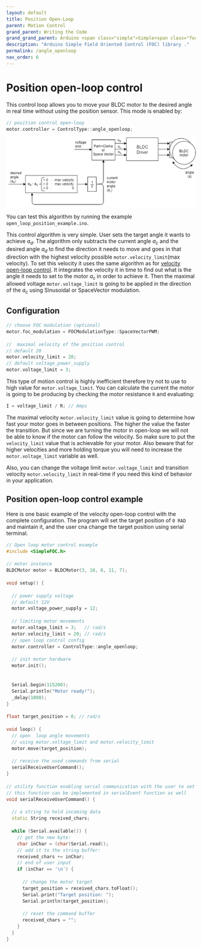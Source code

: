 ```yaml
---
layout: default
title: Position Open-Loop
parent: Motion Control
grand_parent: Writing the Code
grand_grand_parent: Arduino <span class="simple">Simple<span class="foc">FOC</span>library</span>
description: "Arduino Simple Field Oriented Control (FOC) library ."
permalink: /angle_openloop
nav_order: 6
---
```


# Position open-loop control 
This control loop allows you to move your BLDC motor to the desired angle in real time without using the position sensor.  This mode is enabled by:
```cpp
// position control open-loop
motor.controller = ControlType::angle_openloop;
```
<img src="extras/Images/open_loop_angle.png">

You can test this algorithm by running the example `open_loop_position_example.ino`.

This control algorithm is very simple. User sets the target angle it wants to achieve <i>a<sub>d</sub></i>. The algorithm only subtracts the current angle <i>a<sub>c</sub></i> and the desired angle <i>a<sub>d</sub></i> to find the direction it needs to move and goes in that direction with the highest velocity possible `motor.velocity_limit`(max velocity). To set this velocity it uses the same algorithm as for [velocity open-loop control](velocity_openloop). It integrates the velocity it in time to find out what is the angle it needs to set to the motor <i>a<sub>c</sub></i> in order to achieve it. Then the maximal allowed voltage `motor.voltage_limit` is going to be applied in the direction of the <i>a<sub>c</sub></i> using Sinusoidal or SpaceVector modulation.

## Configuration
``` cpp
// choose FOC modulation (optional)
motor.foc_modulation = FOCModulationType::SpaceVectorPWM;

//  maximal velocity of the position control
// default 20
motor.velocity_limit = 20;
// default voltage_power_supply
motor.voltage_limit = 3;
```

This type of motion control is highly inefficient therefore try not to use to high value for `motor.voltage_limit`. You can calculate the current the motor is going to be producing by checking the motor resistance `R` and evaluating:
```cpp
I = voltage_limit / R; // Amps
```

The maximal velocity `motor.velocity_limit` value is going to determine how fast your motor goes in between positions. The higher the value the faster the transition. But since we are turning the motor in open-loop we will not be able to know if the motor can follow the velocity. So make sure to put the `velocity_limit` value that is achievable for your motor. Also beware that for higher velocities and more holding torque you will need to increase the `motor.voltage_limit` variable as well.

Also, you can change the voltage limit `motor.voltage_limit` and transition velocity `motor.velocity_limit` in real-time if you need this kind of behavior in your application.
## Position open-loop control example
Here is one basic example of the velocity open-loop control with the complete configuration. The program will set the target position of `0 RAD` and maintain it, and the user cna change the target position using serial terminal.
```cpp
// Open loop motor control example 
#include <SimpleFOC.h>

// motor instance
BLDCMotor motor = BLDCMotor(3, 10, 6, 11, 7);

void setup() {
  
  // power supply voltage
  // default 12V
  motor.voltage_power_supply = 12;

  // limiting motor movements
  motor.voltage_limit = 3;   // rad/s
  motor.velocity_limit = 20; // rad/s
  // open loop control config
  motor.controller = ControlType::angle_openloop;

  // init motor hardware
  motor.init();
  

  Serial.begin(115200);
  Serial.println("Motor ready!");
  _delay(1000);
}

float target_position = 0; // rad/s

void loop() {
  // open  loop angle movements 
  // using motor.voltage_limit and motor.velocity_limit
  motor.move(target_position);

  // receive the used commands from serial
  serialReceiveUserCommand();
}

// utility function enabling serial communication with the user to set the target values
// this function can be implemented in serialEvent function as well
void serialReceiveUserCommand() {
  
  // a string to hold incoming data
  static String received_chars;
  
  while (Serial.available()) {
    // get the new byte:
    char inChar = (char)Serial.read();
    // add it to the string buffer:
    received_chars += inChar;
    // end of user input
    if (inChar == '\n') {
      
      // change the motor target
      target_position = received_chars.toFloat();
      Serial.print("Target position: ");
      Serial.println(target_position);
      
      // reset the command buffer 
      received_chars = "";
    }
  }
}
```